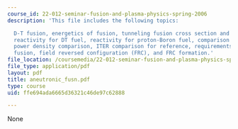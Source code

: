 ```yaml
---
course_id: 22-012-seminar-fusion-and-plasma-physics-spring-2006
description: 'This file includes the following topics:

  D-T fusion, energetics of fusion, tunneling fusion cross section and reactivity,
  reactivity for DT fuel, reactivity for proton-Boron fuel, comparison reactivities,
  power density comparison, ITER comparison for reference, requirements for aneutronic
  fusion, field reversed configuration (FRC), and FRC formation.'
file_location: /coursemedia/22-012-seminar-fusion-and-plasma-physics-spring-2006/ffe694ada6665d36321c46de97c62888_aneutronic_fusn.pdf
file_type: application/pdf
layout: pdf
title: aneutronic_fusn.pdf
type: course
uid: ffe694ada6665d36321c46de97c62888

---
```

None